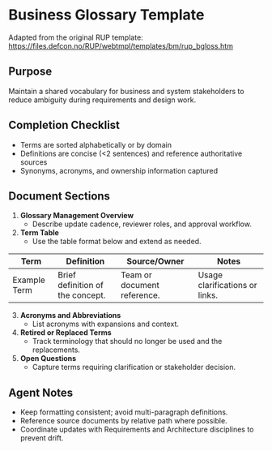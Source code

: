 # Business Glossary Template

Adapted from the original RUP template: https://files.defcon.no/RUP/webtmpl/templates/bm/rup_bgloss.htm

## Purpose
Maintain a shared vocabulary for business and system stakeholders to reduce ambiguity during
requirements and design work.

## Completion Checklist
- Terms are sorted alphabetically or by domain
- Definitions are concise (<2 sentences) and reference authoritative sources
- Synonyms, acronyms, and ownership information captured

## Document Sections
1. **Glossary Management Overview**
   - Describe update cadence, reviewer roles, and approval workflow.
2. **Term Table**
   - Use the table format below and extend as needed.

| Term | Definition | Source/Owner | Notes |
| --- | --- | --- | --- |
| Example Term | Brief definition of the concept. | Team or document reference. | Usage clarifications or links. |

3. **Acronyms and Abbreviations**
   - List acronyms with expansions and context.
4. **Retired or Replaced Terms**
   - Track terminology that should no longer be used and the replacements.
5. **Open Questions**
   - Capture terms requiring clarification or stakeholder decision.

## Agent Notes
- Keep formatting consistent; avoid multi-paragraph definitions.
- Reference source documents by relative path where possible.
- Coordinate updates with Requirements and Architecture disciplines to prevent drift.
